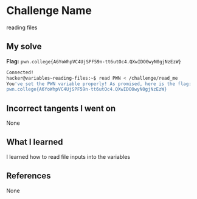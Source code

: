 # Challenge Name
reading files

## My solve
**Flag:** `pwn.college{A6YoWhpVC4UjSPF59n-tt6utOc4.QXwIDO0wyN0gjNzEzW}`

```bash
Connected!
hacker@variables~reading-files:~$ read PWN < /challenge/read_me
You've set the PWN variable properly! As promised, here is the flag:
pwn.college{A6YoWhpVC4UjSPF59n-tt6utOc4.QXwIDO0wyN0gjNzEzW}
```
## Incorrect tangents I went on
None

## What I learned
I learned how to read file inputs into the variables

## References 
None
